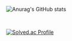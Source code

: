 <!--
**gandi0330/gandi0330** is a ✨ _special_ ✨ repository because its `README.md` (this file) appears on your GitHub profile.

Here are some ideas to get you started:

- 🔭 I’m currently working on ...
- 🌱 I’m currently learning ...
- 👯 I’m looking to collaborate on ...
- 🤔 I’m looking for help with ...
- 💬 Ask me about ...
- 📫 How to reach me: ...
- 😄 Pronouns: ...
- ⚡ Fun fact: ....
-->


![Anurag's GitHub stats](https://github-readme-stats.vercel.app/api?username=gandi0330&show_icons=true&theme=radical)

<br/>

[![Solved.ac Profile](http://mazassumnida.wtf/api/v2/generate_badge?boj=gandi0330)](https://solved.ac/gandi0330/)
